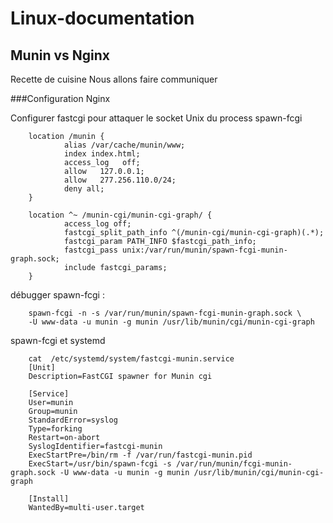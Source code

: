 # Linux-documentation

## Munin vs Nginx

Recette de cuisine 
Nous allons faire communiquer 

###Configuration Nginx 

Configurer fastcgi pour attaquer le socket Unix du process spawn-fcgi

        location /munin {
                alias /var/cache/munin/www;
                index index.html;
                access_log   off;
                allow   127.0.0.1;
                allow   277.256.110.0/24;
                deny all;
        }

        location ^~ /munin-cgi/munin-cgi-graph/ {
                access_log off;
                fastcgi_split_path_info ^(/munin-cgi/munin-cgi-graph)(.*);
                fastcgi_param PATH_INFO $fastcgi_path_info;
                fastcgi_pass unix:/var/run/munin/spawn-fcgi-munin-graph.sock;
                include fastcgi_params;
        }
        
débugger spawn-fcgi :

        spawn-fcgi -n -s /var/run/munin/spawn-fcgi-munin-graph.sock \
        -U www-data -u munin -g munin /usr/lib/munin/cgi/munin-cgi-graph
        
        
spawn-fcgi et systemd

        cat  /etc/systemd/system/fastcgi-munin.service
        [Unit]
        Description=FastCGI spawner for Munin cgi

        [Service]
        User=munin
        Group=munin
        StandardError=syslog
        Type=forking
        Restart=on-abort
        SyslogIdentifier=fastcgi-munin
        ExecStartPre=/bin/rm -f /var/run/fastcgi-munin.pid
        ExecStart=/usr/bin/spawn-fcgi -s /var/run/munin/fcgi-munin-graph.sock -U www-data -u munin -g munin /usr/lib/munin/cgi/munin-cgi-graph 

        [Install]
        WantedBy=multi-user.target

